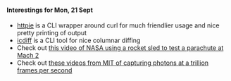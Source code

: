 #### Interestings for Mon, 21 Sept

- [httpie](https://github.com/jkbrzt/httpie) is a CLI wrapper around curl for much friendlier usage and nice pretty printing of output
- [icdiff](http://www.jefftk.com/icdiff) is a CLI tool for nice columnar diffing
- Check out [this video of NASA using a rocket sled to test a parachute at Mach 2](http://www.wired.com/2014/01/rocket-sled-parachute/)
- Check out [these videos from MIT of capturing photons at a trillion frames per second](http://web.media.mit.edu/~raskar/trillionfps/)
